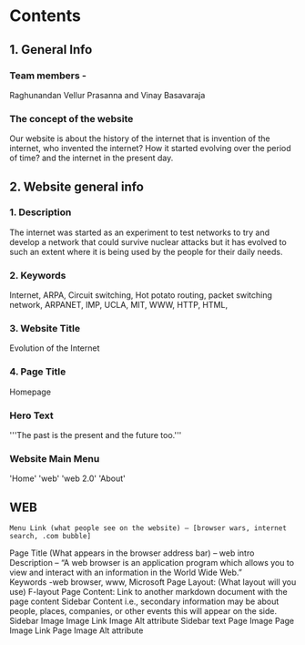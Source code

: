 # Contents
## 1. General Info
### Team members - 
Raghunandan Vellur Prasanna and Vinay Basavaraja
### The concept of the website
Our website is about the history of the internet that is invention of the internet, who invented the internet?  How it started evolving over the period of time? and the internet in the present day. 
## 2. Website general info
### 1.	Description
The internet was started as an experiment to test networks to try and develop a network that could survive nuclear attacks but it has evolved to such an extent where it is being used by the people for their daily needs. 
### 2.  Keywords
Internet, ARPA, Circuit switching, Hot potato routing, packet switching network, ARPANET, IMP, UCLA, MIT, WWW, HTTP, HTML, 
### 3. Website Title
Evolution of the Internet
### 4.	Page Title
Homepage
### Hero Text
'''The past is the present and the future too.'''
### Website Main Menu
'Home'    'web'   'web 2.0'    'About'
## WEB
	Menu Link (what people see on the website) – [browser wars, internet search, .com bubble]
Page Title (What appears in the browser address bar) – web intro
Description – “A web browser is an application program which allows you to view and interact with an information in the World Wide Web.”  
Keywords -web browser, www, Microsoft
Page Layout: (What layout will you use) F-layout
Page Content: Link to another markdown document with the page content
Sidebar Content i.e., secondary information may be about people, places, companies, or other events this will appear on the side.
Sidebar Image
Image Link
Image Alt attribute
Sidebar text
Page Image
Page Image Link
Page Image Alt attribute

